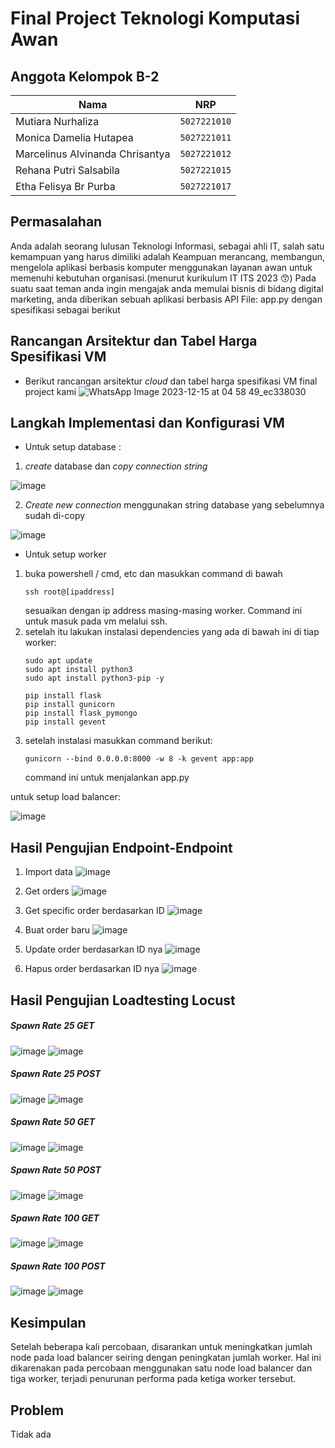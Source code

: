 # Final Project Teknologi Komputasi Awan

## Anggota Kelompok B-2

| Nama                            | NRP          |
| ------------------------------- | ------------ |
| Mutiara Nurhaliza               | `5027221010` |
| Monica Damelia Hutapea          | `5027221011` |
| Marcelinus Alvinanda Chrisantya | `5027221012` |
| Rehana Putri Salsabila          | `5027221015` |
| Etha Felisya Br Purba           | `5027221017` |


## Permasalahan

Anda adalah seorang lulusan Teknologi Informasi, sebagai ahli IT, salah satu kemampuan yang harus dimiliki adalah Keampuan merancang, membangun, mengelola aplikasi berbasis komputer menggunakan layanan awan untuk memenuhi kebutuhan organisasi.(menurut kurikulum IT ITS 2023 😙)
Pada suatu saat teman anda ingin mengajak anda memulai bisnis di bidang digital marketing, anda diberikan sebuah aplikasi berbasis API File: app.py dengan spesifikasi sebagai berikut

## Rancangan Arsitektur dan Tabel Harga Spesifikasi VM
- Berikut rancangan arsitektur _cloud_ dan tabel harga spesifikasi VM final project kami
![WhatsApp Image 2023-12-15 at 04 58 49_ec338030](https://github.com/J0see1/FP-TKA/assets/124648489/580a3f3b-e728-41e7-b9f5-621b235d2303)


## Langkah Implementasi dan Konfigurasi VM

- Untuk setup database :
   
1. _create_ database dan _copy connection string_

![image](https://github.com/J0see1/FP-TKA/assets/134209563/5372d41b-48b9-4ea9-b856-24f6799564b5)

2. _Create new connection_ menggunakan string database yang sebelumnya sudah di-copy

![image](https://github.com/J0see1/FP-TKA/assets/134209563/921689e6-b804-408c-ae0b-ed3a6491a8cf)

- Untuk setup worker

1. buka powershell / cmd, etc dan masukkan command di bawah
   ```
   ssh root@[ipaddress]
   ```
   sesuaikan dengan ip address masing-masing worker. Command ini untuk masuk pada vm melalui ssh.
2. setelah itu lakukan instalasi dependencies yang ada di bawah ini di tiap worker:
   ```
   sudo apt update
   sudo apt install python3
   sudo apt install python3-pip -y

   pip install flask
   pip install gunicorn
   pip install flask_pymongo
   pip install gevent
   ```
3. setelah instalasi masukkan command berikut:
   ```
   gunicorn --bind 0.0.0.0:8000 -w 8 -k gevent app:app
   ```
   command ini untuk menjalankan app.py

untuk setup load balancer:

![image](https://github.com/J0see1/FP-TKA/assets/134209563/f3e66a0e-fc01-45a4-a18a-46a6e72018dd)


## Hasil Pengujian Endpoint-Endpoint

1. Import data
![image](https://github.com/J0see1/FP-TKA/assets/134209563/38ec8262-e131-4933-88ef-af351cdcc864)

2. Get orders
![image](https://github.com/J0see1/FP-TKA/assets/134209563/6fa11cba-7dd2-4479-854a-ae2a53027785)

3. Get specific order berdasarkan ID
![image](https://github.com/J0see1/FP-TKA/assets/134209563/57da4b7e-3268-4202-acd0-b42ca775b851)

4. Buat order baru
![image](https://github.com/J0see1/FP-TKA/assets/134209563/2791de0b-220e-40c1-a99b-644b9c615e89)

5. Update order berdasarkan ID nya
![image](https://github.com/J0see1/FP-TKA/assets/134209563/a3110ef1-7da6-4388-8d10-f5628264e021)

6. Hapus order berdasarkan ID nya
![image](https://github.com/J0see1/FP-TKA/assets/134209563/182222fc-3dcb-4a8d-8a7e-f024b3e15e4d)

## Hasil Pengujian Loadtesting Locust
##### Spawn Rate 25 GET
![image](https://github.com/J0see1/FP-TKA/assets/135596748/8fce3336-3ee7-4c37-a15f-896640ea3e6a)
![image](https://github.com/J0see1/FP-TKA/assets/135596748/cee53bf6-6030-416a-bd53-98f8b095b829)

##### Spawn Rate 25 POST
![image](https://github.com/J0see1/FP-TKA/assets/135596748/cd096903-9af0-4d86-aab5-3e059af3c1c4)
![image](https://github.com/J0see1/FP-TKA/assets/135596748/306521c0-fc99-4706-8d8b-23ae764cab93)

##### Spawn Rate 50 GET 
![image](https://github.com/J0see1/FP-TKA/assets/135596748/c5c9a7df-a2b6-49b4-8c88-232c36419467)
![image](https://github.com/J0see1/FP-TKA/assets/135596748/bbc28033-1558-4c22-a6dc-d51766f6d991)

##### Spawn Rate 50 POST
![image](https://github.com/J0see1/FP-TKA/assets/135596748/d41b9e5c-1492-4d14-8774-1ee1a427ffe2)
![image](https://github.com/J0see1/FP-TKA/assets/135596748/6af91767-c78f-49d8-952d-5d6ccb15ba18)

##### Spawn Rate 100 GET
![image](https://github.com/J0see1/FP-TKA/assets/135596748/7c858ecb-a9c6-429a-a12d-48f70c92991f)
![image](https://github.com/J0see1/FP-TKA/assets/135596748/85303d93-977a-4240-b206-81be905c49b8)

##### Spawn Rate 100 POST
![image](https://github.com/J0see1/FP-TKA/assets/135596748/d1071f2f-8d4a-4f56-aa10-b9788cfb2d5a)
![image](https://github.com/J0see1/FP-TKA/assets/135596748/f6c5d44f-ed05-4a91-b625-ab432820758d)


## Kesimpulan

Setelah beberapa kali percobaan, disarankan untuk meningkatkan jumlah node pada load balancer seiring dengan peningkatan jumlah worker. Hal ini dikarenakan pada percobaan menggunakan satu node load balancer dan tiga worker, terjadi penurunan performa pada ketiga worker tersebut.

## Problem

Tidak ada
